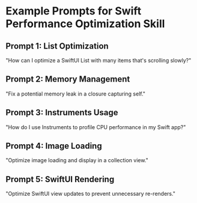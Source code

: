 # Example Prompts for Swift Performance Optimization Skill

## Prompt 1: List Optimization
"How can I optimize a SwiftUI List with many items that's scrolling slowly?"

## Prompt 2: Memory Management
"Fix a potential memory leak in a closure capturing self."

## Prompt 3: Instruments Usage
"How do I use Instruments to profile CPU performance in my Swift app?"

## Prompt 4: Image Loading
"Optimize image loading and display in a collection view."

## Prompt 5: SwiftUI Rendering
"Optimize SwiftUI view updates to prevent unnecessary re-renders."